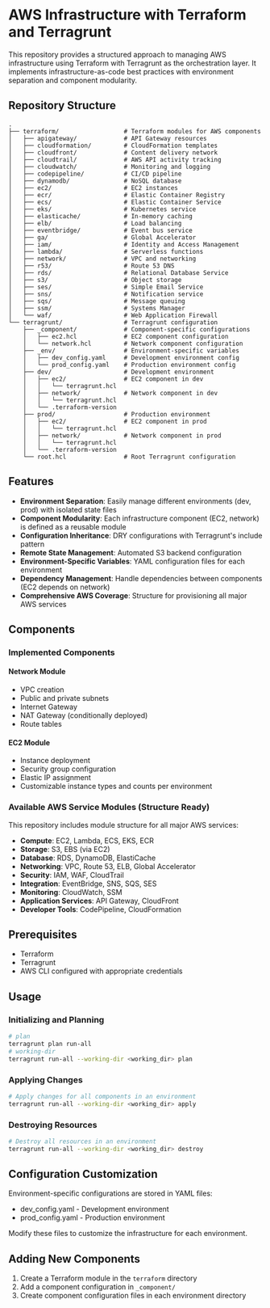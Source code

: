 # AWS Infrastructure with Terraform and Terragrunt

This repository provides a structured approach to managing AWS infrastructure using Terraform with Terragrunt as the orchestration layer. It implements infrastructure-as-code best practices with environment separation and component modularity.

## Repository Structure

```
.
├── terraform/                  # Terraform modules for AWS components
│   ├── apigateway/             # API Gateway resources
│   ├── cloudformation/         # CloudFormation templates
│   ├── cloudfront/             # Content delivery network
│   ├── cloudtrail/             # AWS API activity tracking
│   ├── cloudwatch/             # Monitoring and logging
│   ├── codepipeline/           # CI/CD pipeline
│   ├── dynamodb/               # NoSQL database
│   ├── ec2/                    # EC2 instances
│   ├── ecr/                    # Elastic Container Registry
│   ├── ecs/                    # Elastic Container Service
│   ├── eks/                    # Kubernetes service
│   ├── elasticache/            # In-memory caching
│   ├── elb/                    # Load balancing
│   ├── eventbridge/            # Event bus service
│   ├── ga/                     # Global Accelerator
│   ├── iam/                    # Identity and Access Management
│   ├── lambda/                 # Serverless functions
│   ├── network/                # VPC and networking
│   ├── r53/                    # Route 53 DNS
│   ├── rds/                    # Relational Database Service
│   ├── s3/                     # Object storage
│   ├── ses/                    # Simple Email Service
│   ├── sns/                    # Notification service
│   ├── sqs/                    # Message queuing
│   ├── ssm/                    # Systems Manager
│   └── waf/                    # Web Application Firewall
└── terragrunt/                 # Terragrunt configuration
    ├── _component/             # Component-specific configurations
    │   ├── ec2.hcl             # EC2 component configuration
    │   └── network.hcl         # Network component configuration
    ├── _env/                   # Environment-specific variables
    │   ├── dev_config.yaml     # Development environment config
    │   └── prod_config.yaml    # Production environment config
    ├── dev/                    # Development environment
    │   ├── ec2/                # EC2 component in dev
    │   │   └── terragrunt.hcl
    │   ├── network/            # Network component in dev
    │   │   └── terragrunt.hcl
    │   └── .terraform-version
    ├── prod/                   # Production environment
    │   ├── ec2/                # EC2 component in prod
    │   │   └── terragrunt.hcl
    │   ├── network/            # Network component in prod
    │   │   └── terragrunt.hcl
    │   └── .terraform-version
    └── root.hcl                # Root Terragrunt configuration
```

## Features

- **Environment Separation**: Easily manage different environments (dev, prod) with isolated state files
- **Component Modularity**: Each infrastructure component (EC2, network) is defined as a reusable module
- **Configuration Inheritance**: DRY configurations with Terragrunt's include pattern
- **Remote State Management**: Automated S3 backend configuration
- **Environment-Specific Variables**: YAML configuration files for each environment
- **Dependency Management**: Handle dependencies between components (EC2 depends on network)
- **Comprehensive AWS Coverage**: Structure for provisioning all major AWS services

## Components

### Implemented Components

#### Network Module

- VPC creation
- Public and private subnets
- Internet Gateway
- NAT Gateway (conditionally deployed)
- Route tables

#### EC2 Module

- Instance deployment
- Security group configuration
- Elastic IP assignment
- Customizable instance types and counts per environment

### Available AWS Service Modules (Structure Ready)

This repository includes module structure for all major AWS services:

- **Compute**: EC2, Lambda, ECS, EKS, ECR
- **Storage**: S3, EBS (via EC2)
- **Database**: RDS, DynamoDB, ElastiCache
- **Networking**: VPC, Route 53, ELB, Global Accelerator
- **Security**: IAM, WAF, CloudTrail
- **Integration**: EventBridge, SNS, SQS, SES
- **Monitoring**: CloudWatch, SSM
- **Application Services**: API Gateway, CloudFront
- **Developer Tools**: CodePipeline, CloudFormation

## Prerequisites

- Terraform
- Terragrunt
- AWS CLI configured with appropriate credentials

## Usage

### Initializing and Planning

```bash
# plan
terragrunt plan run-all
# working-dir
terragrunt run-all --working-dir <working_dir> plan
```

### Applying Changes

```bash
# Apply changes for all components in an environment
terragrunt run-all --working-dir <working_dir> apply
```

### Destroying Resources

```bash
# Destroy all resources in an environment
terragrunt run-all --working-dir <working_dir> destroy
```

## Configuration Customization

Environment-specific configurations are stored in YAML files:
- dev_config.yaml - Development environment
- prod_config.yaml - Production environment

Modify these files to customize the infrastructure for each environment.

## Adding New Components

1. Create a Terraform module in the `terraform` directory
2. Add a component configuration in `_component/`
3. Create component configuration files in each environment directory